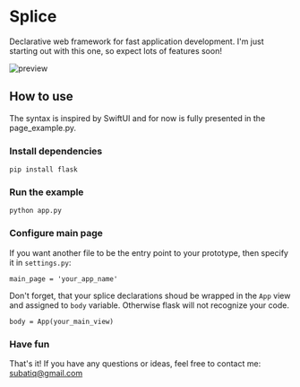 # Splice
Declarative web framework for fast application development. I'm just starting out with this one, so expect lots of features soon!

![preview](https://i.imgur.com/qUZULx9.png)

## How to use

The syntax is inspired by SwiftUI and for now is fully presented in the page_example.py.

### Install dependencies

```pip install flask```

### Run the example

```python app.py```

### Configure main page

If you want another file to be the entry point to your prototype, then specify it in ```settings.py```:

```main_page = 'your_app_name'```

Don't forget, that your splice declarations shoud be wrapped in the ```App``` view and assigned to ```body``` variable. Otherwise flask will not recognize your code.

```body = App(your_main_view)```

### Have fun

That's it! If you have any questions or ideas, feel free to contact me: subatiq@gmail.com

